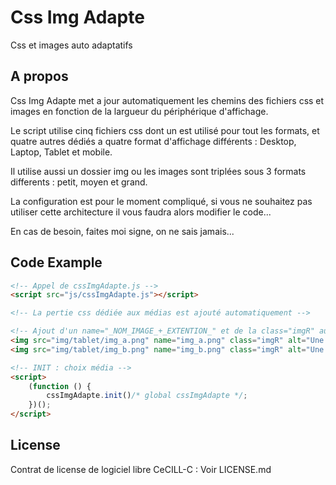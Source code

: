 # Css Img Adapte

Css et images auto adaptatifs

## A propos

Css Img Adapte met a jour automatiquement les chemins des fichiers css et images en fonction 
de la largueur du périphérique d'affichage.

Le script utilise cinq fichiers css dont un est utilisé pour tout les formats, et 
quatre autres dédiés a quatre format d'affichage différents : Desktop, Laptop, Tablet et mobile.

Il utilise aussi un dossier img ou les images sont triplées sous 3 formats differents : petit, moyen et grand.

La configuration est pour le moment compliqué, si vous ne souhaitez pas utiliser cette 
architecture il vous faudra alors modifier le code...

En cas de besoin, faites moi signe, on ne sais jamais...

## Code Example

```html
<!-- Appel de cssImgAdapte.js -->
<script src="js/cssImgAdapte.js"></script>

<!-- La pertie css dédiée aux médias est ajouté automatiquement -->

<!-- Ajout d'un name="_NOM_IMAGE_+_EXTENTION_" et de la class="imgR" aux images adaptatives -->
<img src="img/tablet/img_a.png" name="img_a.png" class="imgR" alt="Une image responsive...">
<img src="img/tablet/img_b.png" name="img_b.png" class="imgR" alt="Une autre image responsive...">

<!-- INIT : choix média -->
<script>
    (function () {
        cssImgAdapte.init()/* global cssImgAdapte */;
    })();
</script>
```

## License

Contrat de license de logiciel libre CeCILL-C : Voir LICENSE.md
